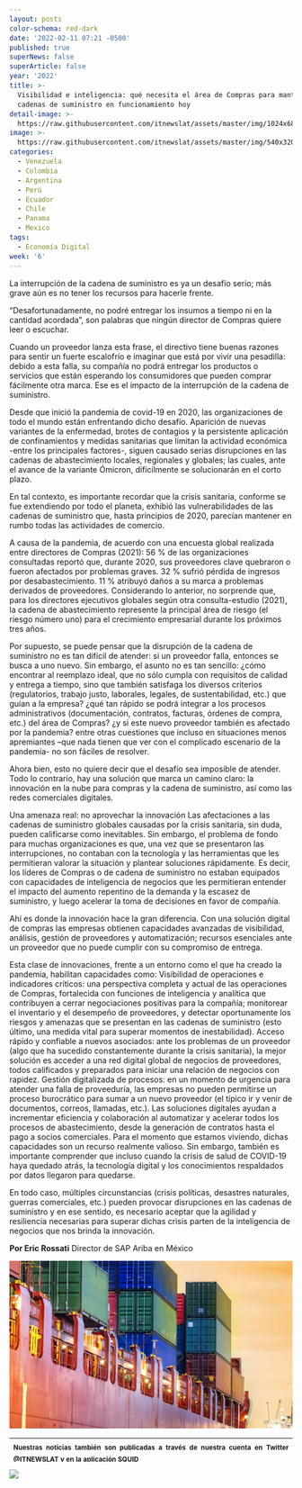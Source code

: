 ```yaml
---
layout: posts
color-schema: red-dark
date: '2022-02-11 07:21 -0500'
published: true
superNews: false
superArticle: false
year: '2022'
title: >-
  Visibilidad e inteligencia: qué necesita el área de Compras para mantener las
  cadenas de suministro en funcionamiento hoy
detail-image: >-
  https://raw.githubusercontent.com/itnewslat/assets/master/img/1024x680/envio-marino-g.jpg
image: >-
  https://raw.githubusercontent.com/itnewslat/assets/master/img/540x320/envio-marino-p.jpg
categories:
  - Venezuela
  - Colombia
  - Argentina
  - Perú
  - Ecuador
  - Chile
  - Panama
  - Mexico
tags:
  - Economía Digital
week: '6'
---
```

La interrupción de la cadena de suministro es ya un desafío serio; más grave aún es no tener los recursos para hacerle frente.

“Desafortunadamente, no podré entregar los insumos a tiempo ni en la cantidad acordada”, son palabras que ningún director de Compras quiere leer o escuchar.
 
Cuando un proveedor lanza esta frase, el directivo tiene buenas razones para sentir un fuerte escalofrío e imaginar que está por vivir una pesadilla: debido a esta falla, su compañía no podrá entregar los productos o servicios que están esperando los consumidores que pueden comprar fácilmente otra marca. Ese es el impacto de la interrupción de la cadena de suministro.
 
Desde que inició la pandemia de covid-19 en 2020, las organizaciones de todo el mundo están enfrentando dicho desafío. Aparición de nuevas variantes de la enfermedad, brotes de contagios y la persistente aplicación de confinamientos y medidas sanitarias que limitan la actividad económica -entre los principales factores-, siguen causado serias disrupciones en las cadenas de abastecimiento locales, regionales y globales; las cuales, ante el avance de la variante Ómicron, difícilmente se solucionarán en el corto plazo.
 
En tal contexto, es importante recordar que la crisis sanitaria, conforme se fue extendiendo por todo el planeta, exhibió las vulnerabilidades de las cadenas de suministro que, hasta principios de 2020, parecían mantener en rumbo todas las actividades de comercio.
 
A causa de la pandemia, de acuerdo con una encuesta global realizada entre directores de Compras (2021):
56 % de las organizaciones consultadas reportó que, durante 2020, sus proveedores clave quebraron o fueron afectados por problemas graves.
32 % sufrió pérdida de ingresos por desabastecimiento.
11 % atribuyó daños a su marca a problemas derivados de proveedores.
Considerando lo anterior, no sorprende que, para los directores ejecutivos globales según otra consulta-estudio (2021), la cadena de abastecimiento represente la principal área de riesgo (el riesgo número uno) para el crecimiento empresarial durante los próximos tres años.
 
Por supuesto, se puede pensar que la disrupción de la cadena de suministro no es tan difícil de atender: si un proveedor falla, entonces se busca a uno nuevo. Sin embargo, el asunto no es tan sencillo: ¿cómo encontrar al reemplazo ideal, que no sólo cumpla con requisitos de calidad y entrega a tiempo, sino que también satisfaga los diversos criterios (regulatorios, trabajo justo, laborales, legales, de sustentabilidad, etc.) que guían a la empresa? ¿qué tan rápido se podrá integrar a los procesos administrativos (documentación, contratos, facturas, órdenes de compra, etc.) del área de Compras? ¿y si este nuevo proveedor también es afectado por la pandemia? entre otras cuestiones que incluso en situaciones menos apremiantes –que nada tienen que ver con el complicado escenario de la pandemia- no son fáciles de resolver.
 
Ahora bien, esto no quiere decir que el desafío sea imposible de atender. Todo lo contrario, hay una solución que marca un camino claro: la innovación en la nube para compras y la cadena de suministro, así como las redes comerciales digitales.
 
Una amenaza real: no aprovechar la innovación
Las afectaciones a las cadenas de suministro globales causadas por la crisis sanitaria, sin duda, pueden calificarse como inevitables. Sin embargo, el problema de fondo para muchas organizaciones es que, una vez que se presentaron las interrupciones, no contaban con la tecnología y las herramientas que les permitieran valorar la situación y plantear soluciones rápidamente. Es decir, los líderes de Compras o de cadena de suministro no estaban equipados con capacidades de inteligencia de negocios que les permitieran entender el impacto del aumento repentino de la demanda y la escasez de suministro, y luego acelerar la toma de decisiones en favor de compañía.
 
Ahí es donde la innovación hace la gran diferencia. Con una solución digital de compras las empresas obtienen capacidades avanzadas de visibilidad, análisis, gestión de proveedores y automatización; recursos esenciales ante un proveedor que no puede cumplir con su compromiso de entrega.
 
Esta clase de innovaciones, frente a un entorno como el que ha creado la pandemia, habilitan capacidades como:
Visibilidad de operaciones e indicadores críticos: una perspectiva completa y actual de las operaciones de Compras, fortalecida con funciones de inteligencia y analítica que contribuyen a cerrar negociaciones positivas para la compañía; monitorear el inventario y el desempeño de proveedores, y detectar oportunamente los riesgos y amenazas que se presentan en las cadenas de suministro (esto último, una medida vital para superar momentos de inestabilidad).
Acceso rápido y confiable a nuevos asociados: ante los problemas de un proveedor (algo que ha sucedido constantemente durante la crisis sanitaria), la mejor solución es acceder a una red digital global de negocios de proveedores, todos calificados y preparados para iniciar una relación de negocios con rapidez.
Gestión digitalizada de procesos: en un momento de urgencia para atender una falla de proveeduría, las empresas no pueden permitirse un proceso burocrático para sumar a un nuevo proveedor (el típico ir y venir de documentos, correos, llamadas, etc.). Las soluciones digitales ayudan a incrementar eficiencia y colaboración al automatizar y acelerar todos los procesos de abastecimiento, desde la generación de contratos hasta el pago a socios comerciales.
Para el momento que estamos viviendo, dichas capacidades son un recurso realmente valioso. Sin embargo, también es importante comprender que incluso cuando la crisis de salud de COVID-19 haya quedado atrás, la tecnología digital y los conocimientos respaldados por datos llegaron para quedarse.
 
En todo caso, múltiples circunstancias (crisis políticas, desastres naturales, guerras comerciales, etc.) pueden provocar disrupciones en las cadenas de suministro y en ese sentido, es necesario aceptar que la agilidad y resiliencia necesarias para superar dichas crisis parten de la inteligencia de negocios que nos brinda la innovación.

**Por Eric Rossati** Director de SAP Ariba en México


![](https://raw.githubusercontent.com/itnewslat/assets/master/img/540x320/envio-marino-p.jpg)

<table style="height: 42px;" width="569">
<tbody>
<tr>
<td style="text-align: justify;"><sub><strong>Nuestras noticias también son publicadas a través de nuestra cuenta en Twitter <a href="https://twitter.com/itnewslat?lang=es">@ITNEWSLAT</a> y en la aplicación <a href="https://squidapp.co/en/">SQUID</a></strong></sub></td>
</tr>
</tbody>
</table>

<img src="https://tracker.metricool.com/c3po.jpg?hash=56f88a41e39ab42c063cc51676587a04"/>